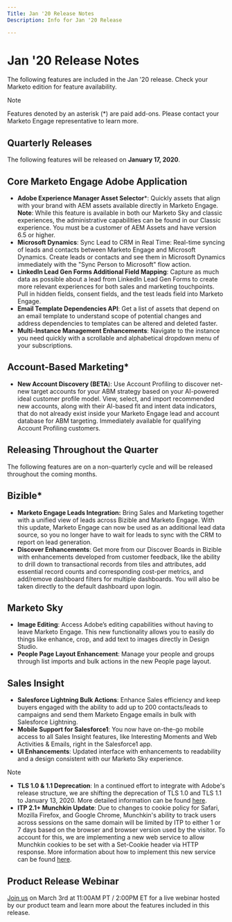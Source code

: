 ```yaml
---
Title: Jan '20 Release Notes
Description: Info for Jan '20 Release

---
```



# Jan '20 Release Notes

The following features are included in the Jan '20 release. Check your Marketo edition for feature availability.

>[!NOTE]
>
>Features denoted by an asterisk (*) are paid add-ons. Please contact your Marketo Engage representative to learn more.

## **Quarterly Releases**

The following features will be released on **January 17, 2020**.

## Core Marketo Engage Adobe Application

* **Adobe Experience Manager Asset Selector***: Quickly assets that align with your brand with AEM assets available directly in Marketo Engage. **Note**: While this feature is available in both our Marketo Sky and classic experiences, the administrative capabilities can be found in our Classic experience. You must be a customer of AEM Assets and have version 6.5 or higher.
* **Microsoft Dynamics**: Sync Lead to CRM in Real Time: Real-time syncing of leads and contacts between Marketo Engage and Microsoft Dynamics. Create leads or contacts and see them in Microsoft Dynamics immediately with the "Sync Person to Microsoft" flow action.
* **LinkedIn Lead Gen Forms Additional Field Mapping**: Capture as much data as possible about a lead from LinkedIn Lead Gen Forms to create more relevant experiences for both sales and marketing touchpoints. Pull in hidden fields, consent fields, and the test leads field into Marketo Engage.
* **Email Template Dependencies API**: Get a list of assets that depend on an email template to understand scope of potential changes and address dependencies to templates can be altered and deleted faster.
* **Multi-Instance Management Enhancements**: Navigate to the instance you need quickly with a scrollable and alphabetical dropdown menu of your subscriptions.

## Account-Based Marketing*

* **New Account Discovery (BETA**): Use Account Profiling to discover net-new target accounts for your ABM strategy based on your AI-powered ideal customer profile model. View, select, and import recommended new accounts, along with their AI-based fit and intent data indicators, that do not already exist inside your Marketo Engage lead and account database for ABM targeting. Immediately available for qualifying Account Profiling customers.

## **Releasing Throughout the Quarter**

The following features are on a non-quarterly cycle and will be released throughout the coming months.

## Bizible*
* **Marketo Engage Leads Integration:** Bring Sales and Marketing together with a unified view of leads across Bizible and Marketo Engage. With this update, Marketo Engage can now be used as an additional lead data source, so you no longer have to wait for leads to sync with the CRM to report on lead generation.
* **Discover Enhancements**: Get more from our Discover Boards in Bizible with enhancements developed from customer feedback, like the ability to drill down to transactional records from tiles and attributes, add essential record counts and corresponding cost-per metrics, and add/remove dashboard filters for multiple dashboards. You will also be taken directly to the default dashboard upon login.

## Marketo Sky  
* **Image Editing**: Access Adobe’s editing capabilities without having to leave Marketo Engage. This new functionality allows you to easily do things like enhance, crop, and add text to images directly in Design Studio.
* **People Page Layout Enhancement**: Manage your people and groups through list imports and bulk actions in the new People page layout.

## Sales Insight 
* **Salesforce Lightning Bulk Actions**: Enhance Sales efficiency and keep buyers engaged with the ability to add up to 200 contacts/leads to campaigns and send them Marketo Engage emails in bulk with Salesforce Lightning.
* **Mobile Support for Salesforce1**: You now have on-the-go mobile access to all Sales Insight features, like Interesting Moments and Web Activities & Emails, right in the Salesforce1 app.
* **UI Enhancements**: Updated interface with enhancements to readability and a design consistent with our Marketo Sky experience.

>[!NOTE]
>
>* **TLS 1.0 & 1.1 Deprecation**: In a continued effort to integrate with Adobe's release structure, we are shifting the deprecation of TLS 1.0 and TLS 1.1 to January 13, 2020. More detailed information can be found [here](https://nation.marketo.com/docs/DOC-7059-tls-10-11-deprecation-faq).
> * **ITP 2.1+ Munchkin Update**: Due to changes to cookie policy for Safari, Mozilla Firefox, and Google Chrome, Munchkin's ability to track users across sessions on the same domain will be limited by ITP to either 1 or 7 days based on the browser and browser version used by the visitor. To account for this, we are implementing a new web service to allow Munchkin cookies to be set with a Set-Cookie header via HTTP response. More information about how to implement this new service can be found [here](https://nation.marketo.com/docs/DOC-7351).

## **Product Release Webinar**

[Join us](https://engage.marketo.com/Jan_Feb_20_Release_Webinar_Registration.html) on March 3rd at 11:00AM PT / 2:00PM ET for a live webinar hosted by our product team and learn more about the features included in this release.